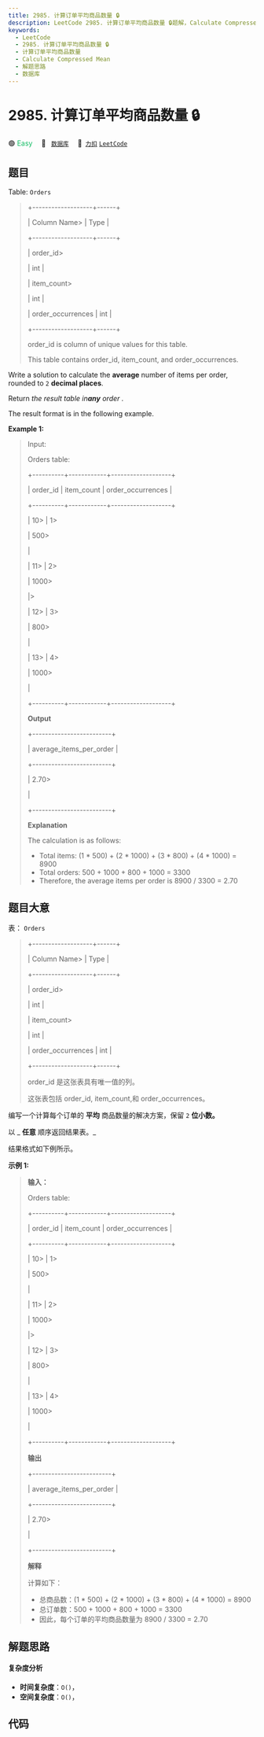 ```yaml
---
title: 2985. 计算订单平均商品数量 🔒
description: LeetCode 2985. 计算订单平均商品数量 🔒题解，Calculate Compressed Mean，包含解题思路、复杂度分析以及完整的 JavaScript 代码实现。
keywords:
  - LeetCode
  - 2985. 计算订单平均商品数量 🔒
  - 计算订单平均商品数量
  - Calculate Compressed Mean
  - 解题思路
  - 数据库
---
```


# 2985. 计算订单平均商品数量 🔒

🟢 <font color=#15bd66>Easy</font>&emsp; 🔖&ensp; [`数据库`](/tag/database.md)&emsp; 🔗&ensp;[`力扣`](https://leetcode.cn/problems/calculate-compressed-mean) [`LeetCode`](https://leetcode.com/problems/calculate-compressed-mean)

## 题目

Table: `Orders`

> 
> 
> 
> 
> 
> +-------------------+------+
> 
> | Column Name> 
>    | Type |
> 
> +-------------------+------+
> 
> | order_id> 
> > 
>   | int  |
> 
> | item_count> 
> > 
> | int  |
> 
> | order_occurrences | int  |
> 
> +-------------------+------+
> 
> order_id is column of unique values for this table.
> 
> This table contains order_id, item_count, and order_occurrences.
> 
> 

Write a solution to calculate the **average** number of items per order,
rounded to `2` **decimal places**.

Return _the result table_ _in**any** order_ _._

The result format is in the following example.



**Example 1:**

> Input: 
> 
> Orders table:
> 
> +----------+------------+-------------------+
> 
> | order_id | item_count | order_occurrences | 
> 
> +----------+------------+-------------------+
> 
> | 10> 
>    | 1> 
> > 
>   | 500> 
> > 
> > 
>    | 
> 
> | 11> 
>    | 2> 
> > 
>   | 1000> 
> > 
> > 
>   |> 
>  
> 
> | 12> 
>    | 3> 
> > 
>   | 800> 
> > 
> > 
>    |  
> 
> | 13> 
>    | 4> 
> > 
>   | 1000> 
> > 
> > 
>   | 
> 
> +----------+------------+-------------------+
> 
> **Output**
> 
> +-------------------------+
> 
> | average_items_per_order | 
> 
> +-------------------------+
> 
> | 2.70> 
> > 
> > 
> > 
> > 
> |
> 
> +-------------------------+
> 
> **Explanation**
> 
> The calculation is as follows:
 > - Total items: (1 * 500) + (2 * 1000) + (3 * 800) + (4 * 1000) = 8900 
 > - Total orders: 500 + 1000 + 800 + 1000 = 3300 
 > - Therefore, the average items per order is 8900 / 3300 = 2.70


## 题目大意

表： `Orders`

> 
> 
> 
> 
> 
> +-------------------+------+
> 
> | Column Name> 
>    | Type |
> 
> +-------------------+------+
> 
> | order_id> 
> > 
>   | int  |
> 
> | item_count> 
> > 
> | int  |
> 
> | order_occurrences | int  |
> 
> +-------------------+------+
> 
> order_id 是这张表具有唯一值的列。
> 
> 这张表包括 order_id, item_count,和 order_occurrences。
> 
> 

编写一个计算每个订单的 **平均** 商品数量的解决方案，保留 `2` **位小数。**

以 _ **任意**  顺序返回结果表。_

结果格式如下例所示。



**示例 1:**

> 
> 
> 
> 
> 
> **输入：**
> 
> Orders table:
> 
> +----------+------------+-------------------+
> 
> | order_id | item_count | order_occurrences | 
> 
> +----------+------------+-------------------+
> 
> | 10> 
>    | 1> 
> > 
>   | 500> 
> > 
> > 
>    | 
> 
> | 11> 
>    | 2> 
> > 
>   | 1000> 
> > 
> > 
>   |> 
>  
> 
> | 12> 
>    | 3> 
> > 
>   | 800> 
> > 
> > 
>    |  
> 
> | 13> 
>    | 4> 
> > 
>   | 1000> 
> > 
> > 
>   | 
> 
> +----------+------------+-------------------+
> 
> **输出**
> 
> +-------------------------+
> 
> | average_items_per_order | 
> 
> +-------------------------+
> 
> | 2.70> 
> > 
> > 
> > 
> > 
> |
> 
> +-------------------------+
> 
> **解释**
> 
> 计算如下：
 > - 总商品数：(1 * 500) + (2 * 1000) + (3 * 800) + (4 * 1000) = 8900 
 > - 总订单数：500 + 1000 + 800 + 1000 = 3300 
 > - 因此，每个订单的平均商品数量为 8900 / 3300 = 2.70
> 
> 


## 解题思路

#### 复杂度分析

- **时间复杂度**：`O()`，
- **空间复杂度**：`O()`，

## 代码

```javascript

```